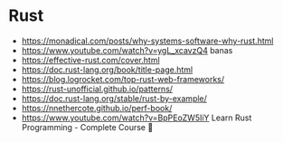 # Rust

- https://monadical.com/posts/why-systems-software-why-rust.html
- https://www.youtube.com/watch?v=ygL_xcavzQ4 banas
- https://effective-rust.com/cover.html
- https://doc.rust-lang.org/book/title-page.html
- https://blog.logrocket.com/top-rust-web-frameworks/
- https://rust-unofficial.github.io/patterns/
- https://doc.rust-lang.org/stable/rust-by-example/
- https://nnethercote.github.io/perf-book/
- https://www.youtube.com/watch?v=BpPEoZW5IiY Learn Rust Programming - Complete Course 🦀
